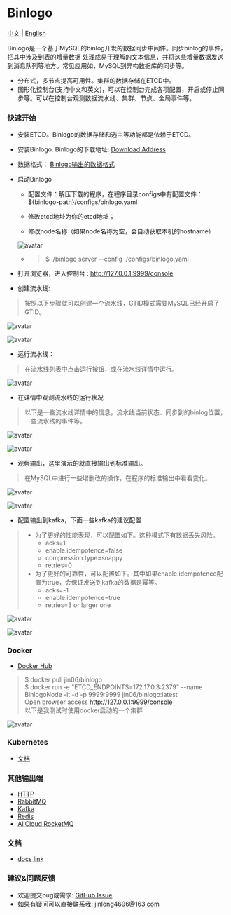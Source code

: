 Binlogo
=====================================
[中文](README_zh.md) | [English](README.md)

Binlogo是一个基于MySQL的binlog开发的数据同步中间件。同步binlog的事件，把其中涉及到表的增量数据
处理成易于理解的文本信息，并将这些增量数据发送到消息队列等地方。常见应用如，MySQL到异构数据库的同步等。

* 分布式，多节点提高可用性。集群的数据存储在ETCD中。
* 图形化控制台(支持中文和英文)，可以在控制台完成各项配置，开启或停止同步等。可以在控制台观测数据流水线、集群、节点、全局事件等。

### 快速开始

* 安装ETCD。Binlogo的数据存储和选主等功能都是依赖于ETCD。

* 安装Binlogo. Binlogo的下载地址: [Download Address](https://github.com/jin06/binlogo/releases)

* 数据格式： [Binlogo输出的数据格式](/docs/1.0.*/message-format.md)

* 启动Binlogo
  * 配置文件：解压下载的程序，在程序目录configs中有配置文件： ${binlogo-path}/configs/binlogo.yaml
    
  * 修改etcd地址为你的etcd地址；
    
  * 修改node名称（如果node名称为空，会自动获取本机的hostname）
    
  ![avatar](/docs/wiki/assets/pic/edit_config_step1.en.png)

  * > $ ./binlogo server --config ./configs/binlogo.yaml

* 打开浏览器，进入控制台 : http://127.0.0.1:9999/console

* 创建流水线:

> 按照以下步骤就可以创建一个流水线，GTID模式需要MySQL已经开启了GTID。

![avatar](/docs/wiki/assets/pic/create_pipe_step1.en.png)

![avatar](/docs/wiki/assets/pic/create_pipe_step2.en.png)

* 运行流水线：

> 在流水线列表中点击运行按钮，或在流水线详情中运行。

![avatar](/docs/wiki/assets/pic/run_pipeline_step1.en.png)

* 在详情中观测流水线的运行状况

> 以下是一些流水线详情中的信息，流水线当前状态、同步到的binlog位置，一些流水线的事件等。


![avatar](/docs/wiki/assets/pic/pipeline_condition_step1.en.png)

![avatar](/docs/wiki/assets/pic/pipeline_condition_step2.en.png)

* 观察输出，这里演示的就直接输出到标准输出。

> 在MySQL中进行一些增删改的操作，在程序的标准输出中看看变化。

![avatar](/docs/wiki/assets/pic/output_step1.en.png)

![avatar](/docs/wiki/assets/pic/output_step2.en.png)

* 配置输出到kafka，下面一些kafka的建议配置

> * 为了更好的性能表现，可以配置如下。这种模式下有数据丢失风险。 
>   *  acks=1
>   *  enable.idempotence=false
>   *  compression.type=snappy
>   *  retries=0
> * 为了更好的可靠性，可以配置如下。其中如果enable.idempotence配置为true，会保证发送到kafka的数据是幂等。
>   * acks=-1
>   * enable.idempotence=true
>   * retries=3 or larger one

![avatar](/docs/wiki/assets/pic/output_kafka_step1.en.png)

![avatar](/docs/wiki/assets/pic/output_kafka_step2.en.png)

### Docker

- [Docker Hub](https://hub.docker.com/r/jin06/binlogo)

> $ docker pull jin06/binlogo
> </br>
> $ docker run -e "ETCD_ENDPOINTS=172.17.0.3:2379" --name BinlogoNode -it -d -p 9999:9999 jin06/binlogo:latest
> </br>
> Open browser access http://127.0.0.1:9999/console
> </br>
> 以下是我测试时使用docker启动的一个集群
>

![avatar](/docs/wiki/assets/pic/docker_step1.en.png)

### Kubernetes

- [文档](/docs/1.0.*/zh/instanll-kubernetes.md)

### 其他输出端

* [HTTP](/docs/1.0.*/zh/configure-http-output.md)
* [RabbitMQ](/docs/1.0.*/zh/configure-rabbitmq-outupt.md)
* [Kafka](/docs/1.0.*/zh/configure-kafka-output.md)
* [Redis](/docs/1.0.*/zh/configure-redis-outupt.md)
* [AliCloud RocketMQ](/docs/1.0.*/zh/configure-rocketmq-outupt.md)

### 文档

* [docs link](https://github.com/jin06/binlogo/wiki)

### 建议&问题反馈
* 欢迎提交bug或需求: [GitHub Issue](https://github.com/jin06/binlogo/issues)
* 如果有疑问可以直接联系我: jinlong4696@163.com
